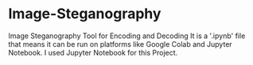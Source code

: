 # Image-Steganography
Image Steganography Tool for Encoding and Decoding
It is a '.ipynb' file that means it can be run on platforms like Google Colab and Jupyter Notebook. I used Jupyter Notebook for this Project.
